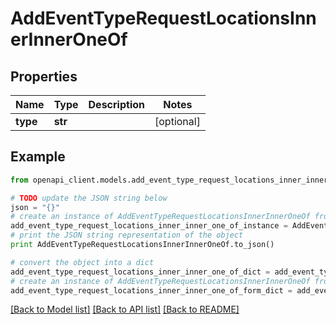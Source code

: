 # AddEventTypeRequestLocationsInnerInnerOneOf


## Properties

Name | Type | Description | Notes
------------ | ------------- | ------------- | -------------
**type** | **str** |  | [optional] 

## Example

```python
from openapi_client.models.add_event_type_request_locations_inner_inner_one_of import AddEventTypeRequestLocationsInnerInnerOneOf

# TODO update the JSON string below
json = "{}"
# create an instance of AddEventTypeRequestLocationsInnerInnerOneOf from a JSON string
add_event_type_request_locations_inner_inner_one_of_instance = AddEventTypeRequestLocationsInnerInnerOneOf.from_json(json)
# print the JSON string representation of the object
print AddEventTypeRequestLocationsInnerInnerOneOf.to_json()

# convert the object into a dict
add_event_type_request_locations_inner_inner_one_of_dict = add_event_type_request_locations_inner_inner_one_of_instance.to_dict()
# create an instance of AddEventTypeRequestLocationsInnerInnerOneOf from a dict
add_event_type_request_locations_inner_inner_one_of_form_dict = add_event_type_request_locations_inner_inner_one_of.from_dict(add_event_type_request_locations_inner_inner_one_of_dict)
```
[[Back to Model list]](../README.md#documentation-for-models) [[Back to API list]](../README.md#documentation-for-api-endpoints) [[Back to README]](../README.md)



